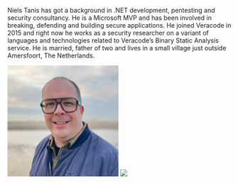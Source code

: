 
Niels Tanis has got a background in .NET development, pentesting and security consultancy. He is a Microsoft MVP and has been involved in breaking, defending and building secure applications. He joined Veracode in 2015 and right now he works as a security researcher on a variant of languages and technologies related to Veracode’s Binary Static Analysis service. He is married, father of two and lives in a small village just outside Amersfoort, The Netherlands.

<img height="250px" width="250px" src="/public/Niels.png"/>
<a href="https://mvp.microsoft.com/en-US/mvp/profile/c7364500-1e9e-ed11-83ff-000d3a5600fa"><img width="250px" src="https://mvp.microsoft.com/Assets/UserProfile/MVP/Badge.svg"/></a>
